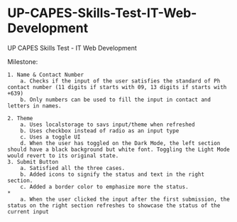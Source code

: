 # UP-CAPES-Skills-Test-IT-Web-Development

UP CAPES Skills Test - IT Web Development

Milestone: 

    1. Name & Contact Number
        a. Checks if the input of the user satisfies the standard of Ph contact number (11 digits if starts with 09, 13 digits if starts with +639)
        b. Only numbers can be used to fill the input in contact and letters in names.
        
    2. Theme
        a. Uses localstorage to savs input/theme when refreshed
        b. Uses checkbox instead of radio as an input type
        c. Uses a toggle UI
        d. When the user has toggled on the Dark Mode, the left section should have a black background but white font. Toggling the Light Mode would revert to its original state.
    3. Submit Button
        a. Satisfied all the three cases.
        b. Added icons to signify the status and text in the right section.
        c. Added a border color to emphasize more the status.
    * 
        a. When the user clicked the input after the first submission, the status on the right section refreshes to showcase the status of the current input
